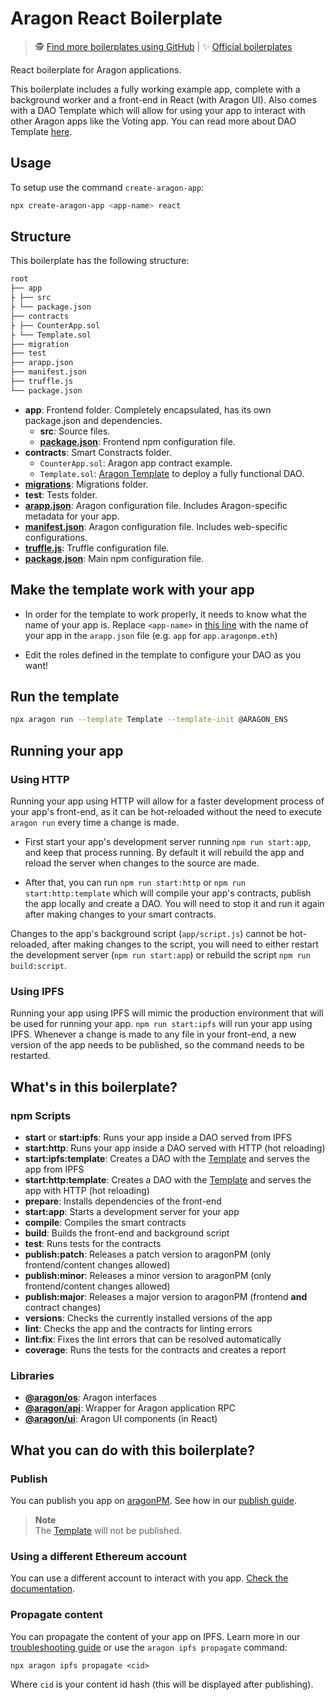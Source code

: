 # Aragon React Boilerplate

> 🕵️ [Find more boilerplates using GitHub](https://github.com/search?q=topic:aragon-boilerplate) |
> ✨ [Official boilerplates](https://github.com/search?q=topic:aragon-boilerplate+org:aragon)

React boilerplate for Aragon applications.

This boilerplate includes a fully working example app, complete with a background worker and a front-end in React (with Aragon UI). Also comes with a DAO Template which will allow for using your app to interact with other Aragon apps like the Voting app. You can read more about DAO Template [here](https://hack.aragon.org/docs/templates-intro).

## Usage

To setup use the command `create-aragon-app`:

```sh
npx create-aragon-app <app-name> react
```

## Structure

This boilerplate has the following structure:

```md
root
├── app
├ ├── src
├ └── package.json
├── contracts
├ ├── CounterApp.sol
├ └── Template.sol
├── migration
├── test
├── arapp.json
├── manifest.json
├── truffle.js
└── package.json
```

- **app**: Frontend folder. Completely encapsulated, has its own package.json and dependencies.
  - **src**: Source files.
  - [**package.json**](https://docs.npmjs.com/creating-a-package-json-file): Frontend npm configuration file.
- **contracts**: Smart Constracts folder.
  - `CounterApp.sol`: Aragon app contract example.
  - `Template.sol`: [Aragon Template](https://hack.aragon.org/docs/templates-intro) to deploy a fully functional DAO.
- [**migrations**](https://truffleframework.com/docs/truffle/getting-started/running-migrations): Migrations folder.
- **test**: Tests folder.
- [**arapp.json**](https://hack.aragon.org/docs/cli-global-confg#the-arappjson-file): Aragon configuration file. Includes Aragon-specific metadata for your app.
- [**manifest.json**](https://hack.aragon.org/docs/cli-global-confg#the-manifestjson-file): Aragon configuration file. Includes web-specific configurations.
- [**truffle.js**](https://truffleframework.com/docs/truffle/reference/configuration): Truffle configuration file.
- [**package.json**](https://docs.npmjs.com/creating-a-package-json-file): Main npm configuration file.

## Make the template work with your app

- In order for the template to work properly, it needs to know what the name of your app is. Replace `<app-name>` in [this line](https://github.com/aragon/aragon-react-boilerplate/blob/master/contracts/Template.sol#L68) with the name of your app in the `arapp.json` file (e.g. `app` for `app.aragonpm.eth`)

- Edit the roles defined in the template to configure your DAO as you want!

## Run the template

```sh
npx aragon run --template Template --template-init @ARAGON_ENS
```

## Running your app

### Using HTTP

Running your app using HTTP will allow for a faster development process of your app's front-end, as it can be hot-reloaded without the need to execute `aragon run` every time a change is made.

- First start your app's development server running `npm run start:app`, and keep that process running. By default it will rebuild the app and reload the server when changes to the source are made.

- After that, you can run `npm run start:http` or `npm run start:http:template` which will compile your app's contracts, publish the app locally and create a DAO. You will need to stop it and run it again after making changes to your smart contracts.

Changes to the app's background script (`app/script.js`) cannot be hot-reloaded, after making changes to the script, you will need to either restart the development server (`npm run start:app`) or rebuild the script `npm run build:script`.

### Using IPFS

Running your app using IPFS will mimic the production environment that will be used for running your app. `npm run start:ipfs` will run your app using IPFS. Whenever a change is made to any file in your front-end, a new version of the app needs to be published, so the command needs to be restarted.

## What's in this boilerplate?

### npm Scripts

- **start** or **start:ipfs**: Runs your app inside a DAO served from IPFS
- **start:http**: Runs your app inside a DAO served with HTTP (hot reloading)
- **start:ipfs:template**: Creates a DAO with the [Template](https://github.com/aragon/aragon-react-boilerplate/blob/master/contracts/Template.sol) and serves the app from IPFS
- **start:http:template**: Creates a DAO with the [Template](https://github.com/aragon/aragon-react-boilerplate/blob/master/contracts/Template.sol) and serves the app with HTTP (hot reloading)
- **prepare**: Installs dependencies of the front-end
- **start:app**: Starts a development server for your app
- **compile**: Compiles the smart contracts
- **build**: Builds the front-end and background script
- **test**: Runs tests for the contracts
- **publish:patch**: Releases a patch version to aragonPM (only frontend/content changes allowed)
- **publish:minor**: Releases a minor version to aragonPM (only frontend/content changes allowed)
- **publish:major**: Releases a major version to aragonPM (frontend **and** contract changes)
- **versions**: Checks the currently installed versions of the app
- **lint**: Checks the app and the contracts for linting errors
- **lint:fix**: Fixes the lint errors that can be resolved automatically
- **coverage**: Runs the tests for the contracts and creates a report

### Libraries

- [**@aragon/os**](https://github.com/aragon/aragonos): Aragon interfaces
- [**@aragon/api**](https://github.com/aragon/aragon.js/tree/master/packages/aragon-api): Wrapper for Aragon application RPC
- [**@aragon/ui**](https://github.com/aragon/aragon-ui): Aragon UI components (in React)

## What you can do with this boilerplate?

### Publish

You can publish you app on [aragonPM](https://hack.aragon.org/docs/apm). See how in our [publish guide](https://hack.aragon.org/docs/guides-publish).

> **Note**<br>
> The [Template](https://github.com/aragon/aragon-react-boilerplate/blob/master/contracts/Template.sol) will not be published.

### Using a different Ethereum account

You can use a different account to interact with you app. [Check the documentation](https://hack.aragon.org/docs/guides-faq#set-a-private-key).

### Propagate content

You can propagate the content of your app on IPFS. Learn more in our [troubleshooting guide](https://hack.aragon.org/docs/guides-faq#propagating-your-content-hash-through-ipfs) or use the `aragon ipfs propagate` command:

```
npx aragon ipfs propagate <cid>
```

Where `cid` is your content id hash (this will be displayed after publishing).
